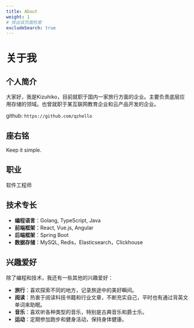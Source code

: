 ```yaml
---
title: About
weight: 1
# 排出该页面检索
excludeSearch: true
---
```


# 关于我
## 个人简介
大家好，我是Kizuhiko，目前就职于国内一家旅行方面的企业。主要负责底层应用存储的领域。也曾就职于某互联网教育企业和云产品开发的企业。

github: `https://github.com/qzhello`

## 座右铭
Keep it simple.

## 职业
软件工程师

## 技术专长
- **编程语言**：Golang, TypeScript, Java
- **前端框架**：React, Vue.js, Angular
- **后端框架**：Spring Boot
- **数据存储**：MySQL, Redis，Elasticsearch，Clickhouse

## 兴趣爱好
除了编程和技术，我还有一些其他的兴趣爱好：
- **旅行**：喜欢探索不同的地方，记录旅途中的美好瞬间。
- **阅读**：热衷于阅读科技书籍和行业文章，不断充实自己，平时也有通过背英文单词来助眠。 
- **音乐**：喜欢听各种类型的音乐，特别是古典音乐和爵士乐。
- **运动**：定期参加跑步和健身活动，保持身体健康。